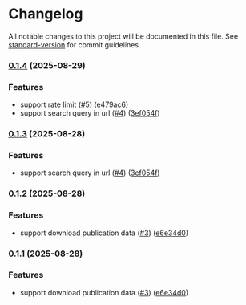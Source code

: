# Changelog

All notable changes to this project will be documented in this file. See [standard-version](https://github.com/conventional-changelog/standard-version) for commit guidelines.

### [0.1.4](https://github.com/fengsh27/mprint-kp-server/compare/v0.1.2...v0.1.4) (2025-08-29)


### Features

* support rate limit ([#5](https://github.com/fengsh27/mprint-kp-server/issues/5)) ([e479ac6](https://github.com/fengsh27/mprint-kp-server/commit/e479ac6d1a0671d6269c9667f7efadd749a10550))
* support search query in url ([#4](https://github.com/fengsh27/mprint-kp-server/issues/4)) ([3ef054f](https://github.com/fengsh27/mprint-kp-server/commit/3ef054fb9b4f138e1971aa0f2cd8d80e59783d4e))

### [0.1.3](https://github.com/fengsh27/mprint-kp-server/compare/v0.1.2...v0.1.3) (2025-08-28)


### Features

* support search query in url ([#4](https://github.com/fengsh27/mprint-kp-server/issues/4)) ([3ef054f](https://github.com/fengsh27/mprint-kp-server/commit/3ef054fb9b4f138e1971aa0f2cd8d80e59783d4e))

### 0.1.2 (2025-08-28)


### Features

* support download publication data ([#3](https://github.com/fengsh27/mprint-kp-server/issues/3)) ([e6e34d0](https://github.com/fengsh27/mprint-kp-server/commit/e6e34d0e46f4f913639cdfa52e98ed6d6085918e))

### 0.1.1 (2025-08-28)


### Features

* support download publication data ([#3](https://github.com/fengsh27/mprint-kp-server/issues/3)) ([e6e34d0](https://github.com/fengsh27/mprint-kp-server/commit/e6e34d0e46f4f913639cdfa52e98ed6d6085918e))
